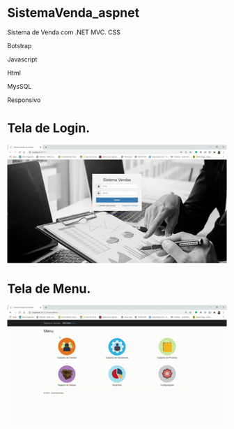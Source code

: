 # SistemaVenda_aspnet
Sistema de Venda com .NET MVC.
CSS

Botstrap

Javascript

Html

MysSQL

Responsivo




# Tela de Login.
![Login](https://github.com/CarlosAlexFO/SistemaVenda_aspnet/blob/master/Login.gif)



# Tela de Menu.
![Menu](https://github.com/CarlosAlexFO/SistemaVenda_aspnet/blob/master/Menu.gif)
